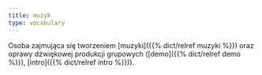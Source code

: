 ```yaml
---
title: muzyk
type: vocabulary
---
```


Osoba zajmująca się tworzeniem [muzyki]({{% dict/relref muzyki %}}) oraz oprawy dźwiękowej produkcji grupowych ([demo]({{% dict/relref demo %}}), [intro]({{% dict/relref intro %}})).
